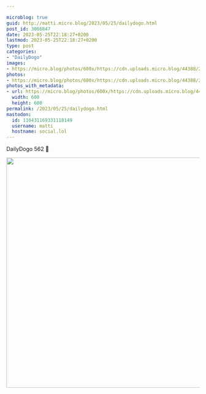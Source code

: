 ```yaml
---

microblog: true
guid: http://matti.micro.blog/2023/05/25/dailydogo.html
post_id: 3066847
date: 2023-05-25T22:18:27+0200
lastmod: 2023-05-25T22:18:27+0200
type: post
categories:
- "DailyDogo"
images:
- https://micro.blog/photos/600x/https://cdn.uploads.micro.blog/44388/2023/40d4f5647a.jpg
photos:
- https://micro.blog/photos/600x/https://cdn.uploads.micro.blog/44388/2023/40d4f5647a.jpg
photos_with_metadata:
- url: https://micro.blog/photos/600x/https://cdn.uploads.micro.blog/44388/2023/40d4f5647a.jpg
  width: 600
  height: 600
permalink: /2023/05/25/dailydogo.html
mastodon:
  id: 110431169331118149
  username: matti
  hostname: social.lol
---
```

DailyDogo 562 🐶

<img src="https://micro.blog/photos/600x/https://blog.martin-haehnel.de/uploads/2023/40d4f5647a.jpg" width="600" height="600" alt="" />

